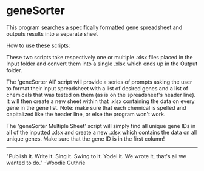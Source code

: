 # geneSorter
This program searches a specifically formatted gene spreadsheet and outputs results into a separate sheet

How to use these scripts:

These two scripts take respectively one or multiple .xlsx files placed in the Input folder and convert them into a single .xlsx which ends up in the Output folder. 

The 'geneSorter All' script will provide a series of prompts asking the user to format their input spreadsheet with a list of desired genes and a list of chemicals that was tested on them (as is on the spreadsheet's header line). It will then create a new sheet within that .xlsx containing the data on every gene in the gene list.
Note: make sure that each chemical is spelled and capitalized like the header line, or else the program won't work.

The 'geneSorter Multiple Sheet' script will simply find all unique gene IDs in all of the inputted .xlsx and create a new .xlsx which contains the data on all unique genes. Make sure that the gene ID is in the first column!

----------------
"Publish it. Write it. Sing it. Swing to it. Yodel it. We wrote it, that's all we wanted to do."
-Woodie Guthrie
